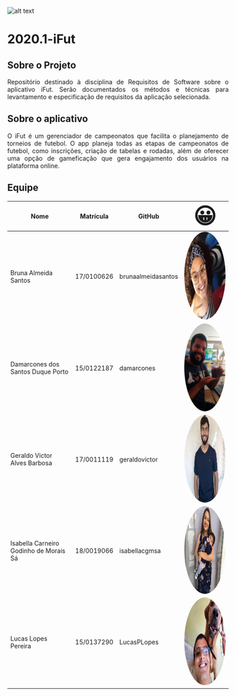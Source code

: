 ![alt text](https://www.ifut.com.br/statics/ifut.png "Logo iFut")

# 2020.1-iFut 

## Sobre o Projeto

<p align="justify"> Repositório destinado à disciplina de Requisitos de Software sobre o aplicativo iFut. Serão documentados os métodos e técnicas para levantamento e especificação de requisitos da aplicação selecionada.</p>

## Sobre o aplicativo

<p align="justify"> O iFut é um gerenciador de campeonatos que facilita o planejamento de torneios de futebol. O app planeja todas as etapas de campeonatos de futebol, como inscrições, criação de tabelas e rodadas, além de oferecer uma opção de gameficação que gera engajamento dos usuários na plataforma online. </p>

## Equipe

| Nome | Matrícula | GitHub |<span style='font-size:50px;'>&#128512;</span>|
| --- | --- | --- | --- |
| Bruna Almeida Santos | 17/0100626 | brunaalmeidasantos | <img src="./images/bruna.jpg" alt="Bruna" width="200" height="200" style="border-radius:50%;">|
| Damarcones dos Santos Duque Porto | 15/0122187 | damarcones | <img src="./images/damarcondes.jpg" alt="Damarcones" width="200" height="200" style="border-radius:50%;"> |
| Geraldo Victor Alves Barbosa | 17/0011119  | geraldovictor |  <img src="./images/geraldo.jpg" alt="Geraldo" width="200" height="200" style="border-radius:50%;" >|
| Isabella Carneiro Godinho de Morais Sá | 18/0019066  | isabellacgmsa |  <img src="./images/isabella.jpg" alt="Isabella" width="200" height="200" style="border-radius:50%;"> |
| Lucas Lopes Pereira | 15/0137290  | LucasPLopes |  <img src="./images/lucas.jpg" alt="Lucas" width="200" height="200" style="border-radius:50%;">|
